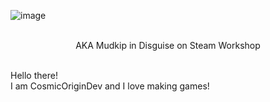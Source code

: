 ![image](https://github.com/CosmicOriginDev/CosmicOriginDev/assets/154019149/f6e69a09-96ce-451c-bf47-5615d0601403)
<p align="center">
<br />AKA Mudkip in Disguise on Steam Workshop
</p>
<br />Hello there!
<br />I am CosmicOriginDev and I love making games!
